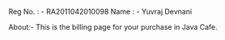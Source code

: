 Reg No. : - RA2011042010098
Name : - Yuvraj Devnani

About:- This is the billing page for your purchase in Java Cafe.
